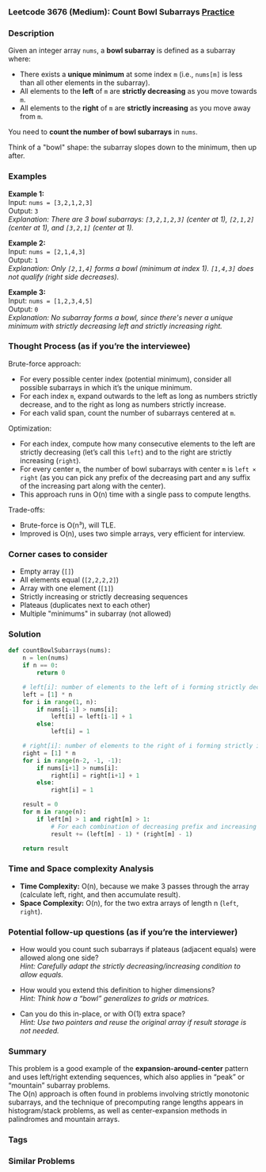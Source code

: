### Leetcode 3676 (Medium): Count Bowl Subarrays [Practice](https://leetcode.com/problems/count-bowl-subarrays)

### Description  
Given an integer array `nums`, a **bowl subarray** is defined as a subarray where:
- There exists a **unique minimum** at some index `m` (i.e., `nums[m]` is less than all other elements in the subarray).
- All elements to the **left** of `m` are **strictly decreasing** as you move towards `m`.
- All elements to the **right** of `m` are **strictly increasing** as you move away from `m`.

You need to **count the number of bowl subarrays** in `nums`.

Think of a "bowl" shape: the subarray slopes down to the minimum, then up after.

### Examples  

**Example 1:**  
Input: `nums = [3,2,1,2,3]`  
Output: `3`  
*Explanation: There are 3 bowl subarrays: `[3,2,1,2,3]` (center at 1), `[2,1,2]` (center at 1), and `[3,2,1]` (center at 1).*

**Example 2:**  
Input: `nums = [2,1,4,3]`  
Output: `1`  
*Explanation: Only `[2,1,4]` forms a bowl (minimum at index 1). `[1,4,3]` does not qualify (right side decreases).*

**Example 3:**  
Input: `nums = [1,2,3,4,5]`  
Output: `0`  
*Explanation: No subarray forms a bowl, since there's never a unique minimum with strictly decreasing left and strictly increasing right.*

### Thought Process (as if you’re the interviewee)  
Brute-force approach:  
- For every possible center index (potential minimum), consider all possible subarrays in which it’s the unique minimum.
- For each index `m`, expand outwards to the left as long as numbers strictly decrease, and to the right as long as numbers strictly increase.
- For each valid span, count the number of subarrays centered at `m`.

Optimization:  
- For each index, compute how many consecutive elements to the left are strictly decreasing (let’s call this `left`) and to the right are strictly increasing (`right`).
- For every center `m`, the number of bowl subarrays with center `m` is `left × right` (as you can pick any prefix of the decreasing part and any suffix of the increasing part along with the center).
- This approach runs in O(n) time with a single pass to compute lengths.

Trade-offs:
- Brute-force is O(n³), will TLE.
- Improved is O(n), uses two simple arrays, very efficient for interview.

### Corner cases to consider  
- Empty array (`[]`)
- All elements equal (`[2,2,2,2]`)
- Array with one element (`[1]`)
- Strictly increasing or strictly decreasing sequences
- Plateaus (duplicates next to each other)
- Multiple "minimums" in subarray (not allowed)

### Solution

```python
def countBowlSubarrays(nums):
    n = len(nums)
    if n == 0:
        return 0

    # left[i]: number of elements to the left of i forming strictly decreasing sequence including i
    left = [1] * n
    for i in range(1, n):
        if nums[i-1] > nums[i]:
            left[i] = left[i-1] + 1
        else:
            left[i] = 1

    # right[i]: number of elements to the right of i forming strictly increasing sequence including i
    right = [1] * n
    for i in range(n-2, -1, -1):
        if nums[i+1] > nums[i]:
            right[i] = right[i+1] + 1
        else:
            right[i] = 1

    result = 0
    for m in range(n):
        if left[m] > 1 and right[m] > 1:
            # For each combination of decreasing prefix and increasing suffix centered at m
            result += (left[m] - 1) * (right[m] - 1)

    return result
```

### Time and Space complexity Analysis  

- **Time Complexity:** O(n), because we make 3 passes through the array (calculate left, right, and then accumulate result).
- **Space Complexity:** O(n), for the two extra arrays of length n (`left`, `right`).

### Potential follow-up questions (as if you’re the interviewer)  

- How would you count such subarrays if plateaus (adjacent equals) were allowed along one side?  
  *Hint: Carefully adapt the strictly decreasing/increasing condition to allow equals.*

- How would you extend this definition to higher dimensions?  
  *Hint: Think how a “bowl” generalizes to grids or matrices.*

- Can you do this in-place, or with O(1) extra space?  
  *Hint: Use two pointers and reuse the original array if result storage is not needed.*

### Summary
This problem is a good example of the **expansion-around-center** pattern and uses left/right extending sequences, which also applies in “peak” or “mountain” subarray problems.  
The O(n) approach is often found in problems involving strictly monotonic subarrays, and the technique of precomputing range lengths appears in histogram/stack problems, as well as center-expansion methods in palindromes and mountain arrays.

### Tags

### Similar Problems
